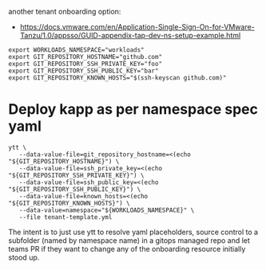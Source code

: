 another tenant onboarding option: 
- https://docs.vmware.com/en/Application-Single-Sign-On-for-VMware-Tanzu/1.0/appsso/GUID-appendix-tap-dev-ns-setup-example.html

```
export WORKLOADS_NAMESPACE="workloads"
export GIT_REPOSITORY_HOSTNAME="github.com"
export GIT_REPOSITORY_SSH_PRIVATE_KEY="foo"
export GIT_REPOSITORY_SSH_PUBLIC_KEY="bar"
export GIT_REPOSITORY_KNOWN_HOSTS="$(ssh-keyscan github.com)"
```

# Deploy kapp as per namespace spec yaml
```
ytt \
   --data-value-file=git_repository_hostname=<(echo "${GIT_REPOSITORY_HOSTNAME}") \
   --data-value-file=ssh_private_key=<(echo "${GIT_REPOSITORY_SSH_PRIVATE_KEY}") \
   --data-value-file=ssh_public_key=<(echo "${GIT_REPOSITORY_SSH_PUBLIC_KEY}") \
   --data-value-file=known_hosts=<(echo "${GIT_REPOSITORY_KNOWN_HOSTS}") \
   --data-value=namespace="${WORKLOADS_NAMESPACE}" \
   --file tenant-template.yml
```

The intent is to just use ytt to resolve yaml placeholders, source control to a subfolder (named by namespace name) in a gitops managed repo and let teams PR if they want to change any of the onboarding resource initially stood up.

